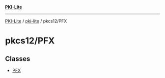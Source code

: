 [**PKI-Lite**](../../../README.md)

---

[PKI-Lite](../../../README.md) / [pki-lite](../../README.md) / pkcs12/PFX

# pkcs12/PFX

## Classes

- [PFX](classes/PFX.md)
